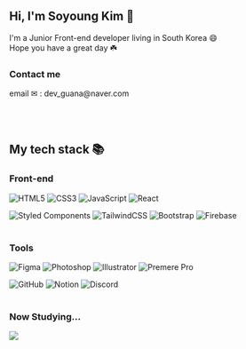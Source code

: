 

## Hi, I'm Soyoung Kim 👋

I'm a Junior Front-end developer living in South Korea 😄
  <br/>
Hope you have a great day ☘️
  <br/>
  
  <!--
  <h3> Interest</h3>
  <li>running 🏃</li>
  -->
 <h3>Contact me</h3>
email ✉ : dev_guana@naver.com



<br/><br/>

## My tech stack 📚
  
### Front-end
  ![HTML5](https://img.shields.io/badge/html5-%23E34F26.svg?style=for-the-badge&logo=html5&logoColor=white)
  ![CSS3](https://img.shields.io/badge/css3-%231572B6.svg?style=for-the-badge&logo=css3&logoColor=white)
  ![JavaScript](https://img.shields.io/badge/javascript-%23323330.svg?style=for-the-badge&logo=javascript&logoColor=%23F7DF1E)
  ![React](https://img.shields.io/badge/react-%2320232a.svg?style=for-the-badge&logo=react&logoColor=%2361DAFB)
  
  ![Styled Components](https://img.shields.io/badge/styled--components-DB7093?style=for-the-badge&logo=styled-components&logoColor=white)
  ![TailwindCSS](https://img.shields.io/badge/tailwindcss-%2338B2AC.svg?style=for-the-badge&logo=tailwind-css&logoColor=white)
  ![Bootstrap](https://img.shields.io/badge/bootstrap-%23563D7C.svg?style=for-the-badge&logo=bootstrap&logoColor=white)
  ![Firebase](https://img.shields.io/badge/Firebase-039BE5?style=for-the-badge&logo=Firebase&logoColor=white)
  <br></br>
  
  
  
  ### Tools
  ![Figma](https://img.shields.io/badge/figma-%23F24E1E.svg?&style=for-the-badge&logo=figma&logoColor=white)
  ![Photoshop](https://img.shields.io/badge/adobe%20photoshop-%2331A8FF.svg?&style=for-the-badge&logo=adobe%20photoshop&logoColor=white)
  ![Illustrator](https://img.shields.io/badge/adobe%20illustrator-%23FF9A00.svg?&style=for-the-badge&logo=adobe%20illustrator&logoColor=black)
  ![Premere Pro](https://img.shields.io/badge/adobe%20premiere%20pro-%239999FF.svg?&style=for-the-badge&logo=adobe%20premiere%20pro&logoColor=black)
 
  ![GitHub](https://img.shields.io/badge/github-%23121011.svg?style=for-the-badge&logo=github&logoColor=white)
  ![Notion](https://img.shields.io/badge/Notion-%23000000.svg?style=for-the-badge&logo=notion&logoColor=white)
  ![Discord](https://img.shields.io/badge/Discord-%237289DA.svg?style=for-the-badge&logo=discord&logoColor=white)
   <br></br>
   
   
   
  ### Now Studying...
  <img src="https://img.shields.io/badge/TypeScript-3178C6?style=for-the-badge&logo=TypeScript&logoColor=white">


<!--
<img src="https://github-readme-stats.vercel.app/api/top-langs/?username=TommyKim97&layout=compact&bg_color=180,000000,&title_color=000000&text_color=000000"  width="300" height="150"/>
-->

